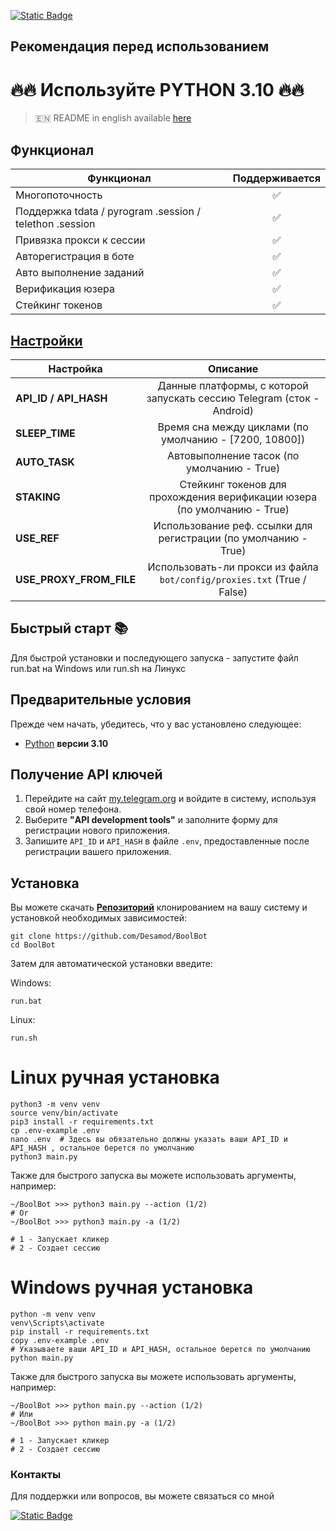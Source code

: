[![Static Badge](https://img.shields.io/badge/Telegram-Bot%20Link-Link?style=for-the-badge&logo=Telegram&logoColor=white&logoSize=auto&color=blue)](https://t.me/boolfamily_bot/join?startapp=Y5734)

## Рекомендация перед использованием

# 🔥🔥 Используйте PYTHON 3.10 🔥🔥

> 🇪🇳 README in english available [here](README.md)

## Функционал  
| Функционал                                              | Поддерживается |
|---------------------------------------------------------|:--------------:|
| Многопоточность                                         |       ✅        |
| Поддержка tdata / pyrogram .session / telethon .session |       ✅        |
| Привязка прокси к сессии                                |       ✅        |
| Авторегистрация в боте                                  |       ✅        |
| Авто выполнение заданий                                 |       ✅        |
| Верификация юзера                                       |       ✅        |
| Стейкинг токенов                                        |       ✅        |



## [Настройки](https://github.com/Desamod/BoolBot/blob/master/.env-example/)
| Настройка               |                                 Описание                                 |
|-------------------------|:------------------------------------------------------------------------:|
| **API_ID / API_HASH**   |  Данные платформы, с которой запускать сессию Telegram (сток - Android)  | 
| **SLEEP_TIME**          |          Время сна между циклами (по умолчанию - [7200, 10800])          |
| **AUTO_TASK**           |                Автовыполнение тасок (по умолчанию - True)                |
| **STAKING**             | Стейкинг токенов для прохождения верификации юзера (по умолчанию - True) |
| **USE_REF**             |     Использование реф. ссылки для регистрации (по умолчанию - True)      |
| **USE_PROXY_FROM_FILE** | Использовать-ли прокси из файла `bot/config/proxies.txt` (True / False)  |

## Быстрый старт 📚

Для быстрой установки и последующего запуска - запустите файл run.bat на Windows или run.sh на Линукс

## Предварительные условия
Прежде чем начать, убедитесь, что у вас установлено следующее:
- [Python](https://www.python.org/downloads/) **версии 3.10**

## Получение API ключей
1. Перейдите на сайт [my.telegram.org](https://my.telegram.org) и войдите в систему, используя свой номер телефона.
2. Выберите **"API development tools"** и заполните форму для регистрации нового приложения.
3. Запишите `API_ID` и `API_HASH` в файле `.env`, предоставленные после регистрации вашего приложения.

## Установка
Вы можете скачать [**Репозиторий**](https://github.com/Desamod/BoolBot) клонированием на вашу систему и установкой необходимых зависимостей:
```shell
git clone https://github.com/Desamod/BoolBot
cd BoolBot
```

Затем для автоматической установки введите:

Windows:
```shell
run.bat
```

Linux:
```shell
run.sh
```

# Linux ручная установка
```shell
python3 -m venv venv
source venv/bin/activate
pip3 install -r requirements.txt
cp .env-example .env
nano .env  # Здесь вы обязательно должны указать ваши API_ID и API_HASH , остальное берется по умолчанию
python3 main.py
```

Также для быстрого запуска вы можете использовать аргументы, например:
```shell
~/BoolBot >>> python3 main.py --action (1/2)
# Or
~/BoolBot >>> python3 main.py -a (1/2)

# 1 - Запускает кликер
# 2 - Создает сессию
```


# Windows ручная установка
```shell
python -m venv venv
venv\Scripts\activate
pip install -r requirements.txt
copy .env-example .env
# Указываете ваши API_ID и API_HASH, остальное берется по умолчанию
python main.py
```

Также для быстрого запуска вы можете использовать аргументы, например:
```shell
~/BoolBot >>> python main.py --action (1/2)
# Или
~/BoolBot >>> python main.py -a (1/2)

# 1 - Запускает кликер
# 2 - Создает сессию
```


### Контакты

Для поддержки или вопросов, вы можете связаться со мной

[![Static Badge](https://img.shields.io/badge/Telegram-Channel-Link?style=for-the-badge&logo=Telegram&logoColor=white&logoSize=auto&color=blue)](https://t.me/desforge_crypto)

